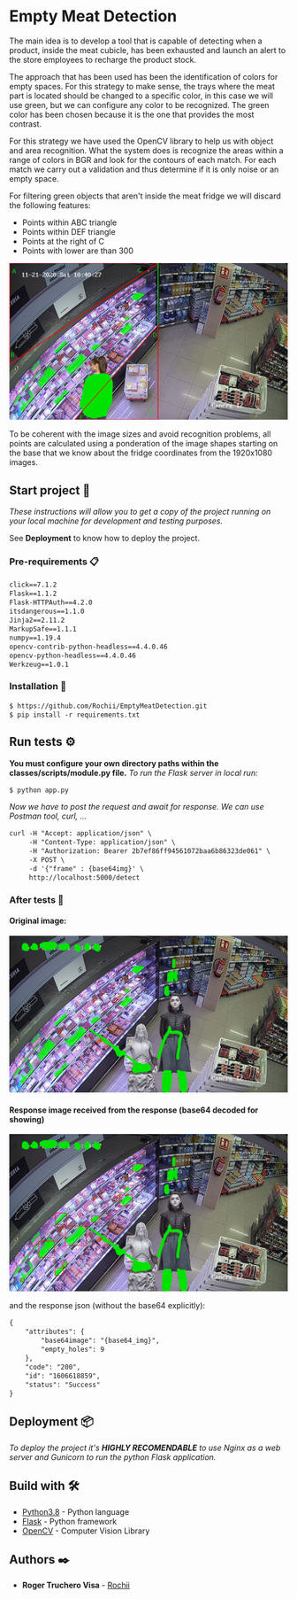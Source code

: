 # Empty Meat Detection

The main idea is to develop a tool that is capable of detecting when a product, inside the meat cubicle, has been exhausted and launch an alert to the store employees to recharge the product stock.

The approach that has been used has been the identification of colors for empty spaces. For this strategy to make sense, the trays where the meat part is located should be changed to a specific color, in this case we will use green, but we can configure any color to be recognized. The green color has been chosen because it is the one that provides the most contrast.

For this strategy we have used the OpenCV library to help us with object and area recognition. What the system does is recognize the areas within a range of colors in BGR and look for the contours of each match. For each match we carry out a validation and thus determine if it is only noise or an empty space.

For filtering green objects that aren't inside the meat fridge we will discard the following features:
* Points within ABC triangle
* Points within DEF triangle
* Points at the right of C
* Points with lower are than 300

![Filtering points ](localstore/1606609738/frame2.jpg)

To be coherent with the image sizes and avoid recognition problems, all points are calculated using a ponderation of the image shapes starting on the base that we know about the fridge coordinates from the 1920x1080 images.

## Start project 🚀

_These instructions will allow you to get a copy of the project running on your local machine for development and testing purposes._

See **Deployment** to know how to deploy the project.


### Pre-requirements 📋

```
click==7.1.2
Flask==1.1.2
Flask-HTTPAuth==4.2.0
itsdangerous==1.1.0
Jinja2==2.11.2
MarkupSafe==1.1.1
numpy==1.19.4
opencv-contrib-python-headless==4.4.0.46
opencv-python-headless==4.4.0.46
Werkzeug==1.0.1
```

### Installation 🔧

```
$ https://github.com/Rochii/EmptyMeatDetection.git
$ pip install -r requirements.txt
```

## Run tests ⚙️

**You must configure your own directory paths within the classes/scripts/module.py file.** 
_To run the Flask server in local run:_
```
$ python app.py
```

_Now we have to post the request and await for response. We can use Postman tool, curl, ..._

```
curl -H "Accept: application/json" \
     -H "Content-Type: application/json" \
     -H "Authorization: Bearer 2b7ef86ff94561072baa6b86323de061" \
     -X POST \
     -d '{"frame" : {base64img}' \
     http://localhost:5000/detect
```

### After tests 🔩
#### Original image:
![Original Image](images/tests/green_noise2.jpg)

#### Response image received from the response (base64 decoded for showing)
![Tracted Image](localstore/1606613721/frame.jpg)

and the response json (without the base64 explicitly):
```
{
    "attributes": {
        "base64image": "{base64_img}",
        "empty_holes": 9
    },
    "code": "200",
    "id": "1606618859",
    "status": "Success"
}
```

## Deployment 📦

_To deploy the project it's **HIGHLY RECOMENDABLE** to use _Nginx_ as a web server and _Gunicorn_ to run the python Flask application._

## Build with 🛠️

* [Python3.8](https://www.python.org/downloads/release/python-386/) - Python language
* [Flask](https://flask.palletsprojects.com/en/1.1.x/) - Python framework
* [OpenCV](https://opencv.org/) - Computer Vision Library

## Authors ✒️

* **Roger Truchero Visa** - [Rochii](https://github.com/Rochii)